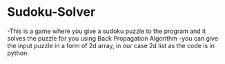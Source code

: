 # Sudoku-Solver
-This is a game where you give a sudoku puzzle to the program and it solves the puzzle for you using Back Propagation Algorithm
-you can give the input puzzle in a form of 2d array, in our case 2d list as the code is in python.
